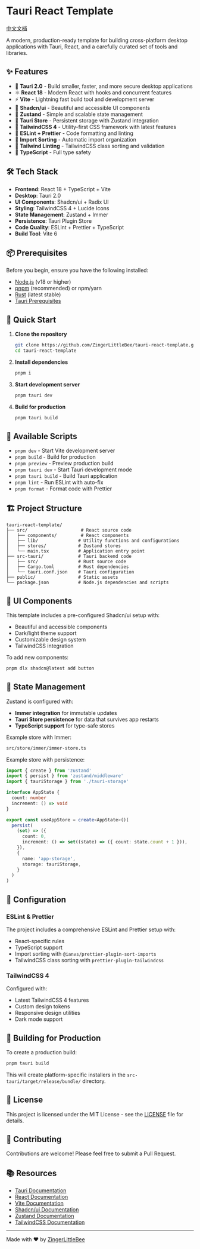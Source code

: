 # Tauri React Template

[中文文档](./README.zh-CN.md)

A modern, production-ready template for building cross-platform desktop applications with Tauri, React, and a carefully curated set of tools and libraries.

## ✨ Features

- 🚀 **Tauri 2.0** - Build smaller, faster, and more secure desktop applications
- ⚛️ **React 18** - Modern React with hooks and concurrent features
- ⚡ **Vite** - Lightning fast build tool and development server
- 🎨 **Shadcn/ui** - Beautiful and accessible UI components
- 🐻 **Zustand** - Simple and scalable state management
- 💾 **Tauri Store** - Persistent storage with Zustand integration
- 🎯 **TailwindCSS 4** - Utility-first CSS framework with latest features
- 📏 **ESLint + Prettier** - Code formatting and linting
- 🔧 **Import Sorting** - Automatic import organization
- 🎨 **Tailwind Linting** - TailwindCSS class sorting and validation
- 📱 **TypeScript** - Full type safety

## 🛠️ Tech Stack

- **Frontend**: React 18 + TypeScript + Vite
- **Desktop**: Tauri 2.0
- **UI Components**: Shadcn/ui + Radix UI
- **Styling**: TailwindCSS 4 + Lucide Icons
- **State Management**: Zustand + Immer
- **Persistence**: Tauri Plugin Store
- **Code Quality**: ESLint + Prettier + TypeScript
- **Build Tool**: Vite 6

## 📦 Prerequisites

Before you begin, ensure you have the following installed:

- [Node.js](https://nodejs.org/) (v18 or higher)
- [pnpm](https://pnpm.io/) (recommended) or npm/yarn
- [Rust](https://rustup.rs/) (latest stable)
- [Tauri Prerequisites](https://tauri.app/v2/guides/getting-started/prerequisites)

## 🚀 Quick Start

1. **Clone the repository**
   ```bash
   git clone https://github.com/ZingerLittleBee/tauri-react-template.git
   cd tauri-react-template
   ```

2. **Install dependencies**
   ```bash
   pnpm i
   ```

3. **Start development server**
   ```bash
   pnpm tauri dev
   ```

4. **Build for production**
   ```bash
   pnpm tauri build
   ```

## 📝 Available Scripts

- `pnpm dev` - Start Vite development server
- `pnpm build` - Build for production
- `pnpm preview` - Preview production build
- `pnpm tauri dev` - Start Tauri development mode
- `pnpm tauri build` - Build Tauri application
- `pnpm lint` - Run ESLint with auto-fix
- `pnpm format` - Format code with Prettier

## 🏗️ Project Structure

```
tauri-react-template/
├── src/                    # React source code
│   ├── components/         # React components
│   ├── lib/               # Utility functions and configurations
│   ├── stores/            # Zustand stores
│   └── main.tsx           # Application entry point
├── src-tauri/             # Tauri backend code
│   ├── src/               # Rust source code
│   ├── Cargo.toml         # Rust dependencies
│   └── tauri.conf.json    # Tauri configuration
├── public/                # Static assets
└── package.json           # Node.js dependencies and scripts
```

## 🎨 UI Components

This template includes a pre-configured Shadcn/ui setup with:

- Beautiful and accessible components
- Dark/light theme support
- Customizable design system
- TailwindCSS integration

To add new components:
```bash
pnpm dlx shadcn@latest add button
```

## 🐻 State Management

Zustand is configured with:

- **Immer integration** for immutable updates
- **Tauri Store persistence** for data that survives app restarts
- **TypeScript support** for type-safe stores

Example store with Immer:
```bash
src/store/immer/immer-store.ts
```

Example store with persistence:
```typescript
import { create } from 'zustand'
import { persist } from 'zustand/middleware'
import { tauriStorage } from './tauri-storage'

interface AppState {
  count: number
  increment: () => void
}

export const useAppStore = create<AppState>()(
  persist(
    (set) => ({
      count: 0,
      increment: () => set((state) => ({ count: state.count + 1 })),
    }),
    {
      name: 'app-storage',
      storage: tauriStorage,
    }
  )
)
```

## 🔧 Configuration

### ESLint & Prettier

The project includes a comprehensive ESLint and Prettier setup with:

- React-specific rules
- TypeScript support
- Import sorting with `@ianvs/prettier-plugin-sort-imports`
- TailwindCSS class sorting with `prettier-plugin-tailwindcss`

### TailwindCSS 4

Configured with:
- Latest TailwindCSS 4 features
- Custom design tokens
- Responsive design utilities
- Dark mode support

## 🚀 Building for Production

To create a production build:

```bash
pnpm tauri build
```

This will create platform-specific installers in the `src-tauri/target/release/bundle/` directory.

## 📄 License

This project is licensed under the MIT License - see the [LICENSE](LICENSE) file for details.

## 🤝 Contributing

Contributions are welcome! Please feel free to submit a Pull Request.

## 📚 Resources

- [Tauri Documentation](https://tauri.app/)
- [React Documentation](https://react.dev/)
- [Vite Documentation](https://vitejs.dev/)
- [Shadcn/ui Documentation](https://ui.shadcn.com/)
- [Zustand Documentation](https://zustand-demo.pmnd.rs/)
- [TailwindCSS Documentation](https://tailwindcss.com/)

---

Made with ❤️ by [ZingerLittleBee](https://github.com/ZingerLittleBee)
